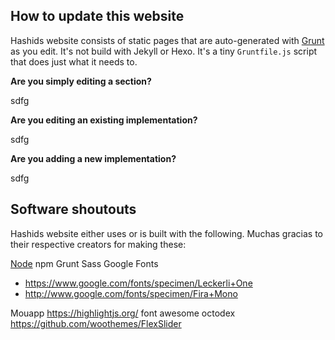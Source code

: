 ## How to update this website

Hashids website consists of static pages that are auto-generated with [Grunt](http://gruntjs.com/) as you edit. It's not build with Jekyll or Hexo. It's a tiny `Gruntfile.js` script that does just what it needs to.

**Are you simply editing a section?**

sdfg

**Are you editing an existing implementation?**

sdfg

**Are you adding a new implementation?**

sdfg

## Software shoutouts

Hashids website either uses or is built with the following. Muchas gracias to their respective creators for making these:

[Node](http://nodejs.org/)
npm
Grunt
Sass
Google Fonts
  - https://www.google.com/fonts/specimen/Leckerli+One
  - http://www.google.com/fonts/specimen/Fira+Mono

Mouapp
https://highlightjs.org/
font awesome
octodex
https://github.com/woothemes/FlexSlider